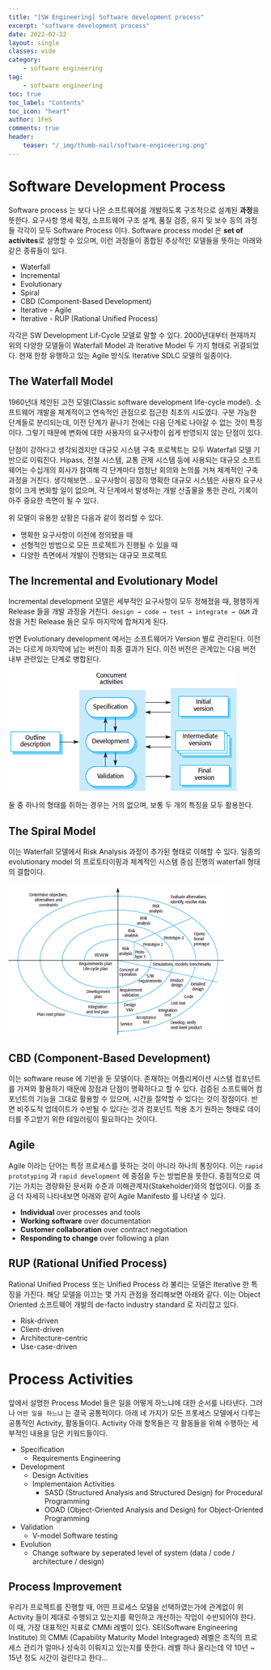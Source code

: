 ```yaml
---
title: "[SW Engineering] Software development process"
excerpt: "software development process"
date: 2022-02-22
layout: single
classes: wide
category:
    - software engineering
tag:
    - software engineering
toc: true
toc_label: "Contents"
toc_icon: "heart"
author: 1FeS
comments: true
header:
    teaser: "/_img/thumb-nail/software-engineering.png"
---
```


# Software Development Process

Software process 는 보다 나은 소프트웨어를 개발하도록 구조적으로 설계된 **과정**을 뜻한다. 요구사항 명세 확정, 소프트웨어 구조 설계, 품질 검증, 유지 및 보수 등의 과정들 각각이 모두 Software Process 이다. Software process model 은 **set of activites**로 설명할 수 있으며, 이런 과정들이 종합된 추상적인 모델들을 뜻하는 아래와 같은 종류들이 있다. 

- Waterfall
- Incremental
- Evolutionary
- Spiral
- CBD (Component-Based Development)
- Iterative - Agile
- Iterative - RUP (Rational Unified Process)

각각은 SW Development Lif-Cycle 모델로 말할 수 있다. 2000년대부터 현재까지 위의 다양한 모델들이 Waterfall Model 과 Iterative Model 두 가지 형태로 귀결되었다. 현재 한창 유행하고 있는 Agile 방식도 Iterative SDLC 모델의 일종이다.

## The Waterfall Model

1960년대 제안된 고전 모델(Classic software development life-cycle model). 소프트웨어 개발을 체계적이고 연속적인 관점으로 접근한 최초의 시도였다. 구분 가능한 단계들로 분리되는데, 이전 단계가 끝나기 전에는 다음 단계로 나아갈 수 없는 것이 특징이다. 그렇기 때문에 변화에 대한 사용자의 요구사항이 쉽게 반영되지 않는 단점이 있다.

단점이 강하다고 생각되겠지만 대규모 시스템 구축 프로젝트는 모두 Waterfall 모델 기반으로 이뤄진다. Hipass, 전철 시스템, 교통 관제 시스템 등에 사용되는 대규모 소프트웨어는 수십개의 회사가 참여해 각 단계마다 엄청난 회의와 논의를 거쳐 체계적인 구축 과정을 거친다. 생각해보면... 요구사항이 굉장히 명확한 대규모 시스템은 사용자 요구사항이 크게 변화할 일이 없으며, 각 단계에서 발생하는 개발 산출물을 통한 관리, 기록이 아주 중요한 측면이 될 수 있다.

위 모델이 유용한 상황은 다음과 같이 정리할 수 있다.

- 명확한 요구사항이 이전에 정의됐을 때
- 선형적인 방법으로 모든 프로젝트가 진행될 수 있을 때
- 다양한 측면에서 개발이 진행되는 대규모 프로젝트

## The Incremental and Evolutionary Model

Incremental development 모델은 세부적인 요구사항이 모두 정해졌을 때, 평행하게 Release 들을 개발 과정을 거친다. `design → code → test → integrate → O&M` 과정을 거친 Release 들은 모두 마지막에 합쳐지게 된다.

반면 Evolutionary development 에서는 소프트웨어가 Version 별로 관리된다. 이전과는 다르게 마지막에 남는 버전이 최종 결과가 된다. 이전 버전은 관계있는 다음 버전 내부 관련있는 단계로 병합된다.

<img src="/_img/2022-02-22/evolutionary_process_model.png">

둘 중 하나의 형태를 취하는 경우는 거의 없으며, 보통 두 개의 특징을 모두 활용한다. 

## The Spiral Model

이는 Waterfall 모델에서 Risk Analysis 과정이 추가된 형태로 이해할 수 있다. 일종의 evolutionary model 의 프로토타이핑과 체계적인 시스템 중심 진행의 waterfall 형태의 결합이다.

<img src="/_img/2022-02-22/spiral_model.png">

## CBD (Component-Based Development)

이는 software reuse 에 기반을 둔 모델이다. 존재하는 어플리케이션 시스템 컴포넌트를 가져와 활용하기 때문에 장점과 단점이 명확하다고 할 수 있다. 검증된 소프트웨어 컴포넌트의 기능을 그대로 활용할 수 있으며, 시간을 절약할 수 있다는 것이 장점이다. 반면 비주도적 업데이트가 수반될 수 있다는 것과 컴포넌트 적용 초기 원하는 형태로 데이터를 주고받기 위한 테일러링이 필요하다는 것이다.

## Agile

Agile 이라는 단어는 특정 프로세스를 뜻하는 것이 아니라 하나의 통칭이다. 이는 `rapid prototyping` 과 `rapid development` 에 중점을 두는 방법론을 뜻한다. 중점적으로 여기는 가치는 경량화된 문서화 수준과 이해관계자(Stakeholder)와의 협업이다. 이를 조금 더 자세히 나타내보면 아래와 같이 Agile Manifesto 를 나타낼 수 있다. 

- **Individual** over processes and tools
- **Working software** over documentation
- **Customer collaboration** over contract negotiation
- **Responding to change** over following a plan

## RUP (Rational Unified Process)

 Rational Unified Process 또는 Unified Process 라 불리는 모델은 Iterative 한 특징을 가진다. 해당 모델을 이끄는 몇 가지 관점을 정리해보면 아래와 같다. 이는 Object Oriented 소프트웨어 개발의 de-facto industry standard 로 자리잡고 있다. 

 - Risk-driven
 - Client-driven
 - Architecture-centric
 - Use-case-driven

# Process Activities

앞에서 설명한 Process Model 들은 일을 어떻게 하느냐에 대한 순서를 나타낸다. 그러나 `어떤 일을 하느냐` 는 결국 공통적이다. 아래 네 가지가 모든 프롯세스 모델에서 다루는 공통적인 Activity, 활동들이다. Activity 아래 항목들은 각 활동들을 위해 수행하는 세부적인 내용을 담은 키워드들이다.

- Specification
    - Requirements Engineering
- Development
    - Design Activities
    - Implementaion Activities
        - SASD (Structured Analysis and Structured Design) for Procedural Programming
        - OOAD (Object-Oriented Analysis and Design) for Object-Oriented Programming
- Validation
    - V-model Software testing
- Evolution
    - Change software by seperated level of system (data / code / architecture / design)

## Process Improvement

우리가 프로젝트를 진행할 때, 어떤 프로세스 모델을 선택하였는가에 관계없이 위 Activity 들이 제대로 수행되고 있는지를 확인하고 개선하는 작업이 수반되어야 한다. 이 때, 가장 대표적인 지표로 CMMi 레벨이 있다. SEI(Software Engineering Institute) 의 CMMi (Capability Maturity Model Integraged) 레벨은 조직의 프로세스 관리가 얼마나 성숙히 이뤄지고 있는지를 뜻한다. 레벨 하나 올리는데 약 10년 ~ 15년 정도 시간이 걸린다고 한다...